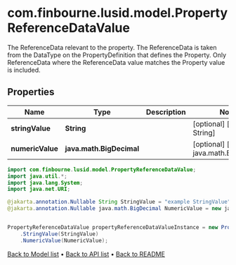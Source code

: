 # com.finbourne.lusid.model.PropertyReferenceDataValue
The ReferenceData relevant to the property. The ReferenceData is taken from the DataType on the PropertyDefinition that defines the Property.  Only ReferenceData where the ReferenceData value matches the Property value is included.

## Properties

Name | Type | Description | Notes
------------ | ------------- | ------------- | -------------
**stringValue** | **String** |  | [optional] [default to String]
**numericValue** | **java.math.BigDecimal** |  | [optional] [default to java.math.BigDecimal]

```java
import com.finbourne.lusid.model.PropertyReferenceDataValue;
import java.util.*;
import java.lang.System;
import java.net.URI;

@jakarta.annotation.Nullable String StringValue = "example StringValue";
@jakarta.annotation.Nullable java.math.BigDecimal NumericValue = new java.math.BigDecimal("100.00");


PropertyReferenceDataValue propertyReferenceDataValueInstance = new PropertyReferenceDataValue()
    .StringValue(StringValue)
    .NumericValue(NumericValue);
```


[Back to Model list](../README.md#documentation-for-models) &#8226; [Back to API list](../README.md#documentation-for-api-endpoints) &#8226; [Back to README](../README.md)
